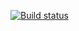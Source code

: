 [![Build status](https://ci.appveyor.com/api/projects/status/iea6t7npm14248xv?svg=true)](https://ci.appveyor.com/project/Milanasy/postmanecho)
